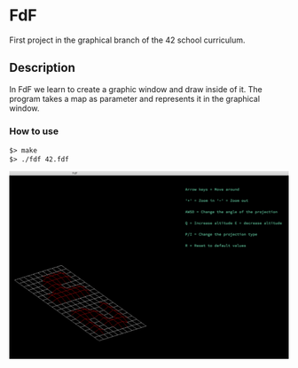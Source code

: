 # FdF
First project in the graphical branch of the 42 school curriculum.
## Description
In FdF we learn to create a graphic window and draw inside of it. The program takes a map as parameter and represents it in the graphical window.
### How to use
````
$> make
$> ./fdf 42.fdf
````
![Alt Text](https://github.com/khakala96/FdF/blob/master/pictures/42.png)
